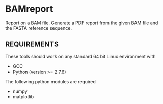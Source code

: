 # BAMreport
Report on a BAM file. Generate a PDF report from the given BAM file and the
FASTA reference sequence.

## REQUIREMENTS
These tools should work on any standard 64 bit Linux environment with
* GCC
* Python (version >= 2.7.6)

The following python modules are required
* numpy
* matplotlib
